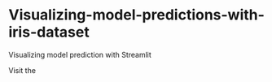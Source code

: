 # Visualizing-model-predictions-with-iris-dataset
Visualizing model prediction with Streamlit

Visit the 

